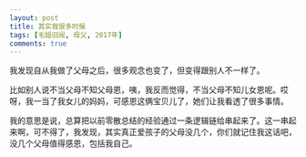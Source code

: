 ```yaml
---
layout: post
title: 其实我很多时候
tags: [毛姐旧闻, 母父, 2017年]
comments: true
---
```


我发现自从我做了父母之后，很多观念也变了，但变得跟别人不一样了。

比如别人说不当父母不知父母恩，咦，我反而觉得，不当父母不知儿女恩呢。哎呀，我一当了我女儿的妈妈，可感恩这俩宝贝儿了，她们让我看透了很多事情。

我的意思是说，总算把以前零散总结的经验通过一条逻辑链给串起来了。这一串起来啊，可不得了，我发现，其实真正爱孩子的父母没几个，你们就记住我这话吧，没几个父母值得感恩，包括我自己。

